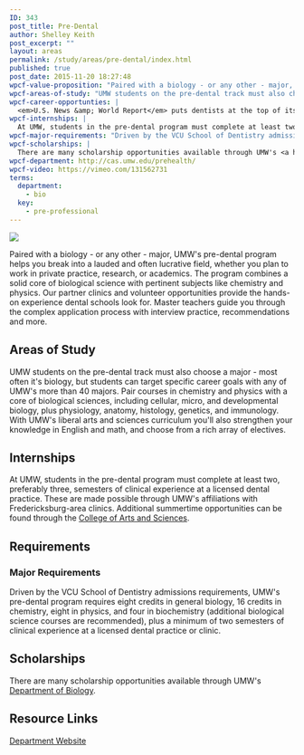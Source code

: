 ```yaml
---
ID: 343
post_title: Pre-Dental
author: Shelley Keith
post_excerpt: ""
layout: areas
permalink: /study/areas/pre-dental/index.html
published: true
post_date: 2015-11-20 18:27:48
wpcf-value-proposition: "Paired with a biology - or any other - major, UMW's pre-dental program helps you break into a lauded and often lucrative field, whether you plan to work in private practice, research, or academics. The program combines a solid core of biological science with pertinent subjects like chemistry and physics. Our partner clinics and volunteer opportunities provide the hands-on experience dental schools look for. Master teachers guide you through the complex application process with interview practice, recommendations and more."
wpcf-areas-of-study: "UMW students on the pre-dental track must also choose a major - most often it's biology, but students can target specific career goals with any of UMW's more than 40 majors. Pair courses in chemistry and physics with a core of biological sciences, including cellular, micro, and developmental biology, plus physiology, anatomy, histology, genetics, and immunology. With UMW's liberal arts and sciences curriculum you'll also strengthen your knowledge in English and math, and choose from a rich array of electives."
wpcf-career-opportunties: |
  <em>U.S. News &amp; World Report</em> puts dentists at the top of its annual list of 100 Best Jobs. UMW's pre-dental track prepares you for a successful journey through dental school and puts you on the road towards a rewarding career in private practice or in a wide range og clinical, research, and academic professions. Prepare to become a dental assistant, hygienist, or lab technician, or join our alums who've gone all the way, like <a href="http://theresacrawleydentist.com">Dr. Theresa Young Crawley</a> '77.
wpcf-internships: |
  At UMW, students in the pre-dental program must complete at least two, preferably three, semesters of clinical experience at a licensed dental practice. These are made possible through UMW's affiliations with Fredericksburg-area clinics. Additional summertime opportunities can be found through the <a href="http://cas.umw.edu/premed/summeropportunities">College of Arts and Sciences</a>.
wpcf-major-requirements: "Driven by the VCU School of Dentistry admissions requirements, UMW's pre-dental program requires eight credits in general biology, 16 credits in chemistry, eight in physics, and four in biochemistry (additional biological science courses are recommended), plus a minimum of two semesters of clinical experience at a licensed dental practice or clinic."
wpcf-scholarships: |
  There are many scholarship opportunities available through UMW's <a href="http://cas.umw.edu/biology/awards-scholarships/">Department of Biology</a>.
wpcf-department: http://cas.umw.edu/prehealth/
wpcf-video: https://vimeo.com/131562731
terms:
  department:
    - bio
  key:
    - pre-professional
---
```


<!-- Types Custom Fields: -->

<!-- video -->
[![](https://i.vimeocdn.com/video/523866468_960.jpg)](https://vimeo.com/131562731)
<!-- End video -->

<!-- value-proposition -->
Paired with a biology - or any other - major, UMW's pre-dental program helps you break into a lauded and often lucrative field, whether you plan to work in private practice, research, or academics. The program combines a solid core of biological science with pertinent subjects like chemistry and physics. Our partner clinics and volunteer opportunities provide the hands-on experience dental schools look for. Master teachers guide you through the complex application process with interview practice, recommendations and more.
<!-- End value-proposition -->

<!-- areas-of-study -->
## Areas of Study
UMW students on the pre-dental track must also choose a major - most often it's biology, but students can target specific career goals with any of UMW's more than 40 majors. Pair courses in chemistry and physics with a core of biological sciences, including cellular, micro, and developmental biology, plus physiology, anatomy, histology, genetics, and immunology. With UMW's liberal arts and sciences curriculum you'll also strengthen your knowledge in English and math, and choose from a rich array of electives.
<!-- End areas-of-study -->

<!-- internships -->
## Internships
At UMW, students in the pre-dental program must complete at least two, preferably three, semesters of clinical experience at a licensed dental practice. These are made possible through UMW's affiliations with Fredericksburg-area clinics. Additional summertime opportunities can be found through the [College of Arts and Sciences](http://cas.umw.edu/premed/summeropportunities).
<!-- End internships -->

<!-- requirements -->
## Requirements

<!-- major-requirements -->
### Major Requirements
Driven by the VCU School of Dentistry admissions requirements, UMW's pre-dental program requires eight credits in general biology, 16 credits in chemistry, eight in physics, and four in biochemistry (additional biological science courses are recommended), plus a minimum of two semesters of clinical experience at a licensed dental practice or clinic.
<!-- End major-requirements -->

<!-- End requirements -->

<!-- scholarships -->
## Scholarships
There are many scholarship opportunities available through UMW's [Department of Biology](http://cas.umw.edu/biology/awards-scholarships/).
<!-- End scholarships -->

<!-- resource-links -->
## Resource Links

<!-- department -->
[Department Website](http://cas.umw.edu/prehealth/)

<!-- End department -->

<!-- End resource-links -->

<!-- End Types Custom Fields -->